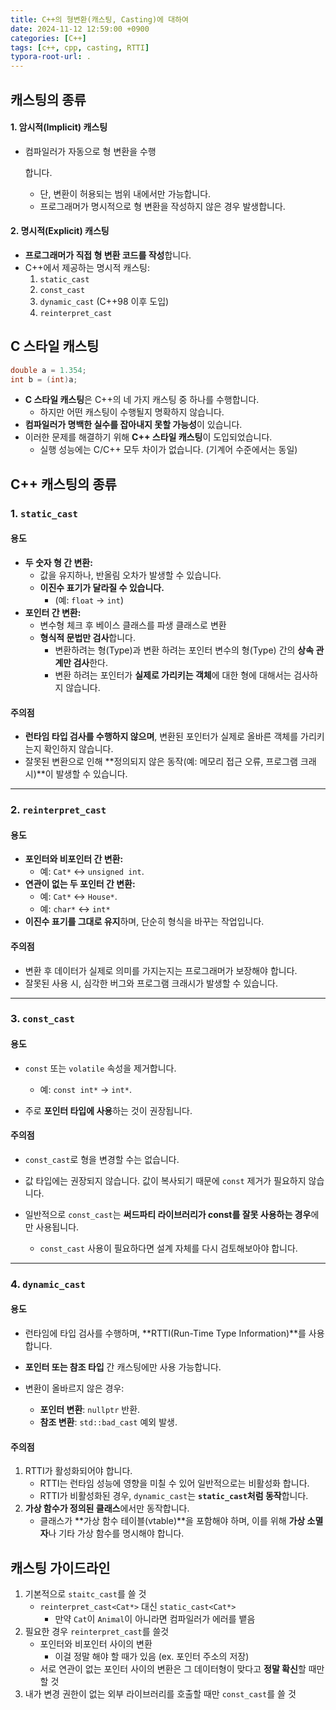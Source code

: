 ```yaml
---
title: C++의 형변환(캐스팅, Casting)에 대하여
date: 2024-11-12 12:59:00 +0900
categories: [C++]
tags: [c++, cpp, casting, RTTI]
typora-root-url: .
---
```




## 캐스팅의 종류

#### 1. 암시적(Implicit) 캐스팅

- 컴파일러가 자동으로 형 변환을 수행

  합니다.

  - 단, 변환이 허용되는 범위 내에서만 가능합니다.
  - 프로그래머가 명시적으로 형 변환을 작성하지 않은 경우 발생합니다.

#### 2. 명시적(Explicit) 캐스팅

- **프로그래머가 직접 형 변환 코드를 작성**합니다.
- C++에서 제공하는 명시적 캐스팅:
  1. `static_cast`
  2. `const_cast`
  3. `dynamic_cast` (C++98 이후 도입)
  4. `reinterpret_cast`



## C 스타일 캐스팅

```cpp
double a = 1.354;
int b = (int)a;
```

- **C 스타일 캐스팅**은 C++의 네 가지 캐스팅 중 하나를 수행합니다.
  - 하지만 어떤 캐스팅이 수행될지 명확하지 않습니다.
- **컴파일러가 명백한 실수를 잡아내지 못할 가능성**이 있습니다.
- 이러한 문제를 해결하기 위해 **C++ 스타일 캐스팅**이 도입되었습니다.
  - 실행 성능에는 C/C++ 모두 차이가 없습니다. (기계어 수준에서는 동일)



## C++ 캐스팅의 종류

### 1. `static_cast`

#### **용도**

- **두 숫자 형 간 변환:**
  - 값을 유지하나, 반올림 오차가 발생할 수 있습니다.
  - **이진수 표기가 달라질 수 있습니다.**
    - (예: `float` → `int`) 
- **포인터 간 변환:**
  - 변수형 체크 후 베이스 클래스를 파생 클래스로 변환
  - **형식적 문법만 검사**합니다. 
    - 변환하려는 형(Type)과 변환 하려는 포인터 변수의 형(Type) 간의 **상속 관계만 검사**한다.
    - 변환 하려는 포인터가 **실제로 가리키는 객체**에 대한 형에 대해서는 검사하지 않습니다.

#### **주의점**

- **런타임 타입 검사를 수행하지 않으며**,  변환된 포인터가 실제로 올바른 객체를 가리키는지 확인하지 않습니다.
- 잘못된 변환으로 인해 **정의되지 않은 동작(예: 메모리 접근 오류, 프로그램 크래시)**이 발생할 수 있습니다.

---

### 2. `reinterpret_cast`

#### 용도

- **포인터와 비포인터 간 변환:**
  - 예: `Cat*` ↔ `unsigned int`.
- **연관이 없는 두 포인터 간 변환:**
  - 예: `Cat*` ↔ `House*`.
  - 예: `char*` ↔ `int*` 
- **이진수 표기를 그대로 유지**하며, 단순히 형식을 바꾸는 작업입니다.

#### 주의점

- 변환 후 데이터가 실제로 의미를 가지는지는 프로그래머가 보장해야 합니다.
- 잘못된 사용 시, 심각한 버그와 프로그램 크래시가 발생할 수 있습니다.

---

### 3. `const_cast`

#### 용도

- `const` 또는 `volatile` 속성을 제거합니다.
  - 예: `const int*` → `int*`.

- 주로 **포인터 타입에 사용**하는 것이 권장됩니다.

#### 주의점

- `const_cast`로 형을 변경할 수는 없습니다.

- 값 타입에는 권장되지 않습니다. 값이 복사되기 때문에 `const` 제거가 필요하지 않습니다.

- 일반적으로 `const_cast`는 **써드파티 라이브러리가 const를 잘못 사용하는 경우**에만 사용됩니다.
  - `const_cast` 사용이 필요하다면 설계 자체를 다시 검토해보아야 합니다.

---

### 4. `dynamic_cast`

#### 용도

- 런타임에 타입 검사를 수행하며, **RTTI(Run-Time Type Information)**를 사용합니다.
- **포인터 또는 참조 타입** 간 캐스팅에만 사용 가능합니다.

- 변환이 올바르지 않은 경우:
  - **포인터 변환**: `nullptr` 반환.
  - **참조 변환**: `std::bad_cast` 예외 발생.

#### 주의점

1. RTTI가 활성화되어야 합니다.
   - RTTI는 런타임 성능에 영향을 미칠 수 있어 일반적으로는 비활성화 합니다.
   - RTTI가 비활성화된 경우, `dynamic_cast`는 **`static_cast`처럼 동작**합니다.
2. **가상 함수가 정의된 클래스**에서만 동작합니다.
   - 클래스가 **가상 함수 테이블(vtable)**을 포함해야 하며, 이를 위해 **가상 소멸자**나 기타 가상 함수를 명시해야 합니다.



## 캐스팅 가이드라인

1. 기본적으로 `staitc_cast`를 쓸 것
   - `reinterpret_cast<Cat*>` 대신 `static_cast<Cat*>`
     - 만약 `Cat`이 `Animal`이 아니라면 컴파일러가 에러를 뱉음
2. 필요한 경우 `reinterpret_cast`를 쓸것
   - 포인터와 비포인터 사이의 변환
     - 이걸 정말 해야 할 때가 있음 (ex. 포인터 주소의 저장)
   - 서로 연관이 없는 포인터 사이의 변환은 그 데이터형이 맞다고 **정말 확신**할 때만 할 것
3. 내가 변경 권한이 없는 외부 라이브러리를 호출할 때만 `const_cast`를 쓸 것

